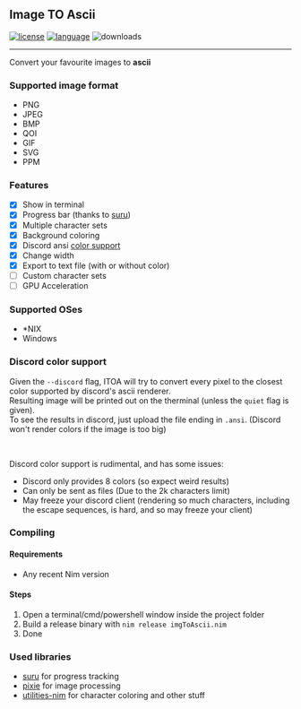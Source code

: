 ## Image TO Ascii
[![license](https://img.shields.io/badge/License-GPLv3-blue.svg)](https://www.gnu.org/licenses/gpl-3.0.fr.html)
[![language](https://img.shields.io/badge/Language-Nim-yellow)](https://nim-lang.org)
![downloads](https://img.shields.io/github/downloads/0x454d505459/itoa/total?color=0effa7&label=Downloads)

---
Convert your favourite images to **ascii**

### Supported image format
- PNG
- JPEG
- BMP
- QOI
- GIF
- SVG
- PPM

### Features
- [x] Show in terminal
- [x] Progress bar (thanks to [suru](https://github.com/de-odex/suru))
- [x] Multiple character sets
- [x] Background coloring
- [x] Discord ansi [color support](#discord-color-support)
- [x] Change width
- [x] Export to text file (with or without color)
- [ ] Custom character sets
- [ ] GPU Acceleration

### Supported OSes
- *NIX
- Windows

### Discord color support
Given the `--discord` flag, ITOA will try to convert every pixel to the closest color supported by discord's ascii renderer.<br>
Resulting image will be printed out on the therminal (unless the `quiet` flag is given).<br>
To see the results in discord, just upload the file ending in `.ansi`. (Discord won't render colors if the image is too big)

<br>

Discord color support is rudimental, and has some issues:
 - Discord only provides 8 colors (so expect weird results)
 - Can only be sent as files (Due to the 2k characters limit)
 - May freeze your discord client (rendering so much characters, including the escape sequences, is hard, and so may freeze your client)


### Compiling
#### Requirements
- Any recent Nim version
#### Steps
1. Open a terminal/cmd/powershell window inside the project folder
2. Build a release binary with `nim release imgToAscii.nim`
3. Done


### Used libraries
- [suru](https://github.com/de-odex/suru) for progress tracking
- [pixie](https://github.com/treeform/pixie) for image processing
- [utilities-nim](https://github.com/0x454d505459/utilities-nim) for character coloring and other stuff
